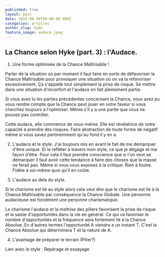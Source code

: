 ```yaml
---
published: true
layout: post
date: 2018-08-30T00:00:00.000Z
categories: articles
author_slug: hyke
feature_image: audace.jpeg
---
```

## La Chance selon Hyke (part. 3) : l'Audace.

1. Une forme optimisée de la Chance Maîtrisable !

Parler de la situation où par moment il faut faire en sorte de défavoriser la Chance Maîtrisable pour provoquer une situation où on va la refavoriser excessivement. Ça s'appelle tout simplement la prise de risque. Se mettre dans une situation d'inconfort et l'audace en fait pleinement partie.

Si vous avez lu les parties précédentes concernant la Chance, vous avez pu vous rendre compte que la Chance peut jouer en votre faveur si vous cherchez toujours à l'optimiser. Même s'il y a une partie que vous ne pouvez pas contrôler.

Cette audace, elle commence de vous-même. Elle est révélatrice de votre capacité à prendre des risques. Faire abstraction de toute forme de négatif même si vous savez pertinemment qu'au fond il y en a.

2. L'audace et le style.
J'ai toujours mis en avant le fait de me démarquer d'être unique. Et le refléter a travers mon style, ce que je dégage et ma façon d'être. Pour cela il faut prendre conscience que si l'on veut se démarquer il faut avoir cette tendance à faire des choses que la masse ne ferait pas. Même si vous vous exposez à la critique. Rien à foutre. Fidèle à soi-même quoi qu'il en coûte.

3. L'audace au dela du style.

Si le charisme est lié au style alors cela veut dire que le charisme est lié à la Chance Maîtrisable par conséquence la Chance Globale. Une personne audacieuse est forcément une personne charismatique.

Le charisme l'audace et la maîtrise des piliers favorisent la prise de risque et la saisie d'opportunités dans la vie en général. Ce qui va favoriser le nombre d'opportunités et la fréquence sera fortement lié à la Chance Absolue. En d'autres termes l'opportunité A viendra a un instant T. C'est la Chance Absolue qui déterminera T et la nature de A.

4. L'avantage de préparer le terrain (Pilier?)

Lien avec le style : Repérage et essayage